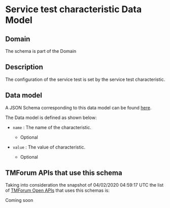 # Service test characteristic Data Model

## Domain

The  schema is part of the  Domain

## Description

The configuration of the service test is set by the service test characteristic.

## Data model

A JSON Schema corresponding to this data model can be found
[here](https://github.com/tmforum-rand/schemas/blob/candidates/Service/ServiceTestCharacteristic.schema.json).

The Data model is defined as shown below:

- `name` : The name of the characteristic.

  - Optional


- `value` : The value of characteristic.

  - Optional






## TMForum APIs that use this schema

Taking into consideration the snapshot of 04/02/2020 04:59:17 UTC the list of [TMForum Open APIs](https://www.tmforum.org/open-apis/) that uses this schemas is:

Coming soon